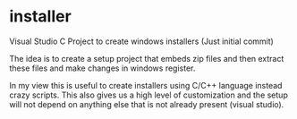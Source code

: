 # installer
Visual Studio C Project to create windows installers
(Just initial commit)


The idea is to create a setup project that embeds zip files and then extract these files
and make changes in windows register.

In my view this is useful to create installers using C/C++ language instead
crazy scripts. This also gives us a high level of customization and the setup
will not depend on anything else that is not already present (visual studio).

